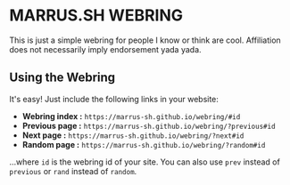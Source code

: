 #  MARRUS.SH WEBRING  #

This is just a simple webring for people I know or think are cool.
Affiliation does not necessarily imply endorsement yada yada.

##  Using the Webring  ##

It's easy!
Just include the following links in your website:

 -  __Webring index :__
    `https://marrus-sh.github.io/webring/#id`
 -  __Previous page :__
    `https://marrus-sh.github.io/webring/?previous#id`
 -  __Next page :__
    `https://marrus-sh.github.io/webring/?next#id`
 -  __Random page :__
    `https://marrus-sh.github.io/webring/?random#id`

…where `id` is the webring id of your site.
You can also use `prev` instead of `previous` or `rand` instead of `random`.
